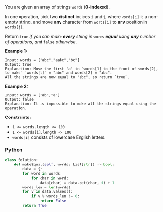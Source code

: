 You are given an array of strings  `words`  (**0-indexed**).

In one operation, pick two  **distinct**  indices  `i`  and  `j`, where  `words[i]`  is a non-empty string, and move  **any**  character from  `words[i]`  to  **any**  position in  `words[j]`.

Return  `true`  _if you can make **every**  string in_ `words` _**equal** using  **any**  number of operations_, _and_ `false`  _otherwise_.

**Example 1:**
```
Input: words = ["abc","aabc","bc"]
Output: true
Explanation: Move the first 'a' in `words[1] to the front of words[2],
to make` `words[1]` = "abc" and words[2] = "abc".
All the strings are now equal to "abc", so return `true`.
```

**Example 2:**
```
Input: words = ["ab","a"]
Output: false
Explanation: It is impossible to make all the strings equal using the operation.
```

**Constraints:**

-   `1 <= words.length <= 100`
-   `1 <= words[i].length <= 100`
-   `words[i]`  consists of lowercase English letters.


### Python
```python
class Solution:
    def makeEqual(self, words: List[str]) -> bool:
        data = {}
        for word in words:
            for char in word:
                data[char] = data.get(char, 0) + 1
        words_len = len(words)
        for v in data.values():
            if v % words_len != 0:
                return False
        return True
```
